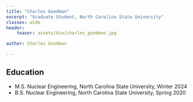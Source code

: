 ```yaml
---
title: "Charles Goodman"
excerpt: "Graduate Student, North Carolina State University"
classes: wide
header:
    teaser: assets/bio/charles_goodman.jpg

author: Charles Goodman

---
```


## Education

* M.S. Nuclear Engineering, North Carolina State University, Winter 2024
* B.S. Nuclear Engineering, North Carolina State University, Spring 2020
